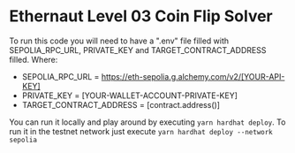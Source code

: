 # Ethernaut Level 03 Coin Flip Solver

To run this code you will need to have a ".env" file filled with SEPOLIA_RPC_URL, PRIVATE_KEY and TARGET_CONTRACT_ADDRESS filled. Where:
- SEPOLIA_RPC_URL = https://eth-sepolia.g.alchemy.com/v2/[YOUR-API-KEY]
- PRIVATE_KEY = [YOUR-WALLET-ACCOUNT-PRIVATE-KEY]
- TARGET_CONTRACT_ADDRESS = [contract.address()]

You can run it locally and play around by executing `yarn hardhat deploy`. To run it in the testnet network just execute `yarn hardhat deploy --network sepolia`
